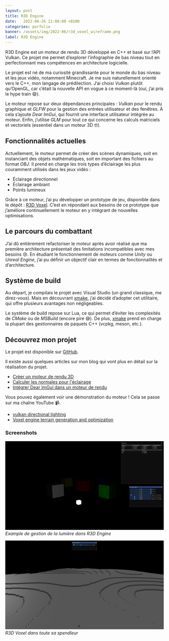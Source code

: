```yaml
---
layout: post
title: R3D Engine
date:   2022-06-26 12:00:00 +0100
categories: porfolio
banner: /assets/img/2022-06/r3d_voxel_wireframe.png
label: R3D Engine
---
```


R3D Engine est un moteur de rendu 3D développé en C++ et basé sur l’API Vulkan.
Ce projet me permet d’explorer l’infographie de bas niveau tout en perfectionnant mes compétences en architecture logicielle.

<!--more-->

Le projet est né de ma curiosité grandissante pour le monde du bas niveau et les jeux vidéo, notamment Minecraft.
Je me suis naturellement orienté vers le C++, mon langage de prédilection.
J’ai choisi *Vulkan* plutôt qu’OpenGL, car c’était la nouvelle API en vogue à ce moment-là (oui, j’ai pris le hype train 😄).

Le moteur repose sur deux dépendances principales : *Vulkan* pour le rendu graphique et *GLFW* pour la gestion des entrées utilisateur et des fenêtres.
À cela s’ajoute *Dear ImGui*, qui fournit une interface utilisateur intégrée au moteur.
Enfin, j’utilise *GLM* pour tout ce qui concerne les calculs matriciels et vectoriels (essentiel dans un moteur 3D 🤓).

## Fonctionnalités actuelles

Actuellement, le moteur permet de créer des scènes dynamiques, soit en instanciant des objets mathématiques, soit en important des fichiers au format *OBJ*.
Il prend en charge les trois types d’éclairage les plus couramment utilisés dans les jeux vidéo :
- Éclairage directionnel
- Éclairage ambiant
- Points lumineux

Grâce à ce moteur, j’ai pu développer un prototype de jeu, disponible dans le dépôt : [R3D Voxel](https://github.com/MrScriptX/R3DVoxel).
C’est en répondant aux besoins de ce prototype que j’améliore continuellement le moteur en y intégrant de nouvelles optimisations.

## Le parcours du combattant

J’ai dû entièrement refactoriser le moteur après avoir réalisé que ma première architecture présentait des limitations incompatibles avec mes besoins 😢.
En étudiant le fonctionnement de moteurs comme *Unity* ou *Unreal Engine*, j’ai pu définir un objectif clair en termes de fonctionnalités et d’architecture.

## Système de build

Au départ, je compilais le projet avec Visual Studio (un grand classique, me direz-vous).
Mais en découvrant [xmake](xmake-link), j’ai décidé d’adopter cet utilitaire, qui offre plusieurs avantages non négligeables.

Le système de build repose sur Lua, ce qui permet d’éviter les complexités de *CMake* ou de *MSBuild* (encore pire 😅).
De plus, [xmake](xmake-link) prend en charge la plupart des gestionnaires de paquets C++ (vcpkg, meson, etc.).

## Découvrez mon projet

Le projet est disponible sur [GitHub](https://github.com/MrScriptX/R3D_Engine).

Il existe aussi quelques articles sur mon blog qui vont plus en détail sur la réalisation du projet.

- [Créer un moteur de rendu 3D](/devlog/2021/05/09/creer-un-moteur-de-rendu.html)
- [Calculer les normales pour l'éclairage](/devlog/2021/07/17/compute-normals.html)
- [Intégrer Dear ImGui dans un moteur de rendu](/devlog/2022/06/03/dear-imgui-moteur-maison.html)

Vous pouvez également voir une démonstration du moteur !
Cela se passe sur ma chaîne YouTube 📹.

- [vulkan directional lighting](https://youtu.be/abdZcInc1OI)
- [Voxel engine terrain generation and optimization](https://youtu.be/pQtwTTGwCJA)

### Screenshots

![Exemple 1](/assets/img/2022-06/moving_light_02.png)
*Example de gestion de la lumière dans R3D Engine*

![R3D Voxel](/assets/img/2022-06/r3d_voxel.png)
*R3D Voxel dans toute sa spendleur*

[xmake-link]: https://xmake.io/